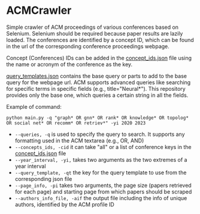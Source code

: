 # ACMCrawler

Simple crawler of ACM proceedings of various conferences based on Selenium.
Selenium should be required because paper results are lazily loaded. The conferences are identified
by a concept ID, which can be found in the url of the corresponding conference proceedings
webpage.

Concept (Conferences) IDs can be added in the [concept_ids.json](concept_ids.json) file
using the name or acronym of the conference as the key.

[query_templates.json](query_templates.json) contains the base query or parts to add
to the base query for the webpage url. ACM supports advanced queries like searching for
specific terms in specific fields (e.g., title="Neural*"). This repository provides
only the base one, which queries a certain string in all the fields.

Example of command:
```
python main.py -q "graph* OR gnn* OR rank* OR knowledge* OR topolog* OR social net* OR recomm* OR retriev*" -yi 2020 2023
```

- `--queries, -q` is used to specify the query to search. It supports any formatting used in the
ACM textarea (e.g., OR, AND)
- `--concepts_ids, -cid` it can take "all" or a list of conference keys in the [concept_ids.json](concept_ids.json) file
- `--year_interval, -yi,` takes two arguments as the two extremes of a year interval
- `--query_template, -qt` the key for the query template to use from the corresponding json file
- `--page_info, -pi` takes two arguments, the page size (papers retrieved for each page)
and starting page from which papers should be scraped
- `--authors_info_file, -aif` the output file including the info of unique authors, identified
by the ACM profile ID